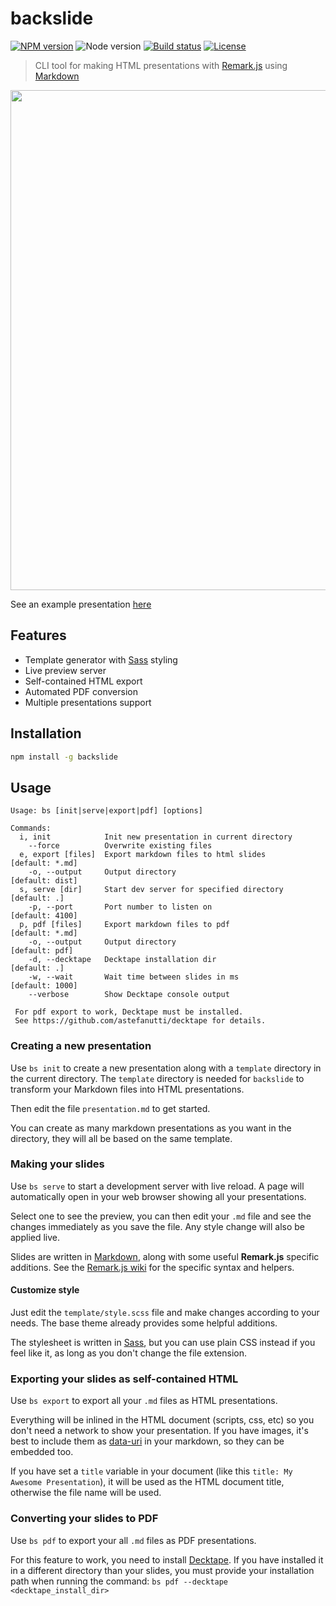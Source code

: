 # backslide

[![NPM version](https://img.shields.io/npm/v/backslide.svg)](https://www.npmjs.com/package/backslide)
![Node version](https://img.shields.io/node/v/backslide.svg)
[![Build status](https://img.shields.io/travis/sinedied/backslide/master.svg)](https://travis-ci.org/sinedied/backslide)
[![License](https://img.shields.io/badge/license-MIT-blue.svg)](LICENSE)

> CLI tool for making HTML presentations with [Remark.js](https://github.com/gnab/remark) using [Markdown](https://github.com/adam-p/markdown-here/wiki/Markdown-Cheatsheet)

<img width="800" src="https://cloud.githubusercontent.com/assets/593151/24945508/df6e3b50-1f5f-11e7-895c-89e89d89fa5a.jpg"/>

See an example presentation [here](https://sinedied.github.io/backslide)

## Features

- Template generator with [Sass](http://sass-lang.com) styling
- Live preview server
- Self-contained HTML export
- Automated PDF conversion
- Multiple presentations support

## Installation

```sh
npm install -g backslide
```

## Usage

```
Usage: bs [init|serve|export|pdf] [options]

Commands:
  i, init            Init new presentation in current directory
    --force          Overwrite existing files
  e, export [files]  Export markdown files to html slides     [default: *.md]
    -o, --output     Output directory                         [default: dist]
  s, serve [dir]     Start dev server for specified directory [default: .]
    -p, --port       Port number to listen on                 [default: 4100]
  p, pdf [files]     Export markdown files to pdf             [default: *.md]
    -o, --output     Output directory                         [default: pdf]
    -d, --decktape   Decktape installation dir                [default: .]
    -w, --wait       Wait time between slides in ms           [default: 1000]
    --verbose        Show Decktape console output

 For pdf export to work, Decktape must be installed.
 See https://github.com/astefanutti/decktape for details.
```

### Creating a new presentation

Use `bs init` to create a new presentation along with a `template` directory in the current directory. The `template` directory is needed for `backslide` to transform your Markdown files into HTML presentations.

Then edit the file `presentation.md` to get started.

You can create as many markdown presentations as you want in the directory, they will all be based on the same template.

### Making your slides

Use `bs serve` to start a development server with live reload.
A page will automatically open in your web browser showing all your presentations.

Select one to see the preview, you can then edit your `.md` file and see the changes immediately as you save the file. Any style change will also be applied live.

Slides are written in [Markdown](https://github.com/adam-p/markdown-here/wiki/Markdown-Cheatsheet), along with some useful **Remark.js** specific additions.
See the [Remark.js wiki](https://github.com/gnab/remark/wiki) for the specific syntax and helpers.

#### Customize style

Just edit the `template/style.scss` file and make changes according to your needs.
The base theme already provides some helpful additions.

The stylesheet is written in [Sass](http://sass-lang.com), but you can use plain CSS instead if you feel like it, as long as you don't change the file extension.

### Exporting your slides as self-contained HTML

Use `bs export` to export all your `.md` files as HTML presentations.

Everything will be inlined in the HTML document (scripts, css, etc) so you don't need a network to show your presentation. If you have images, it's best to include them as [data-uri](https://css-tricks.com/data-uris/) in your markdown, so they can be embedded too.

If you have set a `title` variable in your document (like this `title: My Awesome Presentation`), it will be used as the HTML document title, otherwise the file name will be used.

### Converting your slides to PDF

Use `bs pdf` to export your all `.md` files as PDF presentations.

For this feature to work, you need to install [Decktape](https://github.com/astefanutti/decktape).
If you have installed it in a different directory than your slides, you must provide your installation path when running the command: `bs pdf --decktape <decktape_install_dir>`
